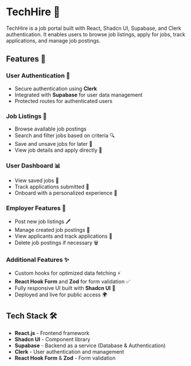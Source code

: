 # TechHire 🚀

TechHire is a job portal built with React, Shadcn UI, Supabase, and Clerk authentication. It enables users to browse job listings, apply for jobs, track applications, and manage job postings. 

## Features 🌟

### User Authentication 🔐
- Secure authentication using **Clerk**
- Integrated with **Supabase** for user data management
- Protected routes for authenticated users

### Job Listings 📄
- Browse available job postings
- Search and filter jobs based on criteria 🔍
- Save and unsave jobs for later 💾
- View job details and apply directly 📝

### User Dashboard 📊
- View saved jobs 💼
- Track applications submitted 📍
- Onboard with a personalized experience 🎉

### Employer Features 🏢
- Post new job listings 🖊️
- Manage created job postings 🔧
- View applicants and track applications 👀
- Delete job postings if necessary 🗑️

### Additional Features ✨
- Custom hooks for optimized data fetching ⚡
- **React Hook Form** and **Zod** for form validation ✅
- Fully responsive UI built with **Shadcn UI** 📱
- Deployed and live for public access 🌍

## Tech Stack 🛠️
- **React.js** - Frontend framework
- **Shadcn UI** - Component library
- **Supabase** - Backend as a service (Database & Authentication)
- **Clerk** - User authentication and management
- **React Hook Form** & **Zod** - Form validation
